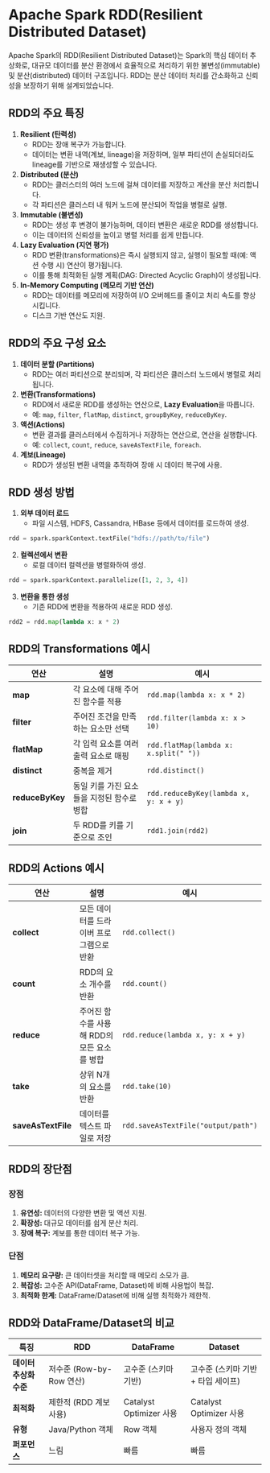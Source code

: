 # Apache Spark RDD(Resilient Distributed Dataset)
Apache Spark의 RDD(Resilient Distributed Dataset)는 Spark의 핵심 데이터 추상화로, 대규모 데이터를 분산 환경에서 효율적으로 처리하기 위한 불변성(immutable) 및 분산(distributed) 데이터 구조입니다. RDD는 분산 데이터 처리를 간소화하고 신뢰성을 보장하기 위해 설계되었습니다.

## **RDD의 주요 특징**

1. **Resilient (탄력성)**
    - RDD는 장애 복구가 가능합니다.
    - 데이터는 변환 내역(계보, lineage)을 저장하며, 일부 파티션이 손실되더라도 lineage를 기반으로 재생성할 수 있습니다.
2. **Distributed (분산)**
    - RDD는 클러스터의 여러 노드에 걸쳐 데이터를 저장하고 계산을 분산 처리합니다.
    - 각 파티션은 클러스터 내 워커 노드에 분산되어 작업을 병렬로 실행.
3. **Immutable (불변성)**
    - RDD는 생성 후 변경이 불가능하며, 데이터 변환은 새로운 RDD를 생성합니다.
    - 이는 데이터의 신뢰성을 높이고 병렬 처리를 쉽게 만듭니다.
4. **Lazy Evaluation (지연 평가)**
    - RDD 변환(transformations)은 즉시 실행되지 않고, 실행이 필요할 때(예: 액션 수행 시) 연산이 평가됩니다.
    - 이를 통해 최적화된 실행 계획(DAG: Directed Acyclic Graph)이 생성됩니다.
5. **In-Memory Computing (메모리 기반 연산)**
    - RDD는 데이터를 메모리에 저장하여 I/O 오버헤드를 줄이고 처리 속도를 향상시킵니다.
    - 디스크 기반 연산도 지원.

## **RDD의 주요 구성 요소**

1. **데이터 분할 (Partitions)**
    - RDD는 여러 파티션으로 분리되며, 각 파티션은 클러스터 노드에서 병렬로 처리됩니다.
2. **변환(Transformations)**
    - RDD에서 새로운 RDD를 생성하는 연산으로, **Lazy Evaluation**을 따릅니다.
    - 예: `map`, `filter`, `flatMap`, `distinct`, `groupByKey`, `reduceByKey`.
3. **액션(Actions)**
    - 변환 결과를 클러스터에서 수집하거나 저장하는 연산으로, 연산을 실행합니다.
    - 예: `collect`, `count`, `reduce`, `saveAsTextFile`, `foreach`.
4. **계보(Lineage)**
    - RDD가 생성된 변환 내역을 추적하여 장애 시 데이터 복구에 사용.

## **RDD 생성 방법**

1. **외부 데이터 로드**
    - 파일 시스템, HDFS, Cassandra, HBase 등에서 데이터를 로드하여 생성.
```python
rdd = spark.sparkContext.textFile("hdfs://path/to/file")
```
        
2. **컬렉션에서 변환**
    - 로컬 데이터 컬렉션을 병렬화하여 생성.
```python
rdd = spark.sparkContext.parallelize([1, 2, 3, 4])
```
        
3. **변환을 통한 생성**
    - 기존 RDD에 변환을 적용하여 새로운 RDD 생성.
```python
rdd2 = rdd.map(lambda x: x * 2)
```
        
## **RDD의 Transformations 예시**

| 연산              | 설명                       | 예시                                    |
| --------------- | ------------------------ | ------------------------------------- |
| **map**         | 각 요소에 대해 주어진 함수를 적용      | `rdd.map(lambda x: x * 2)`            |
| **filter**      | 주어진 조건을 만족하는 요소만 선택      | `rdd.filter(lambda x: x > 10)`        |
| **flatMap**     | 각 입력 요소를 여러 출력 요소로 매핑    | `rdd.flatMap(lambda x: x.split(" "))` |
| **distinct**    | 중복을 제거                   | `rdd.distinct()`                      |
| **reduceByKey** | 동일 키를 가진 요소들을 지정된 함수로 병합 | `rdd.reduceByKey(lambda x, y: x + y)` |
| **join**        | 두 RDD를 키를 기준으로 조인        | `rdd1.join(rdd2)`                     |

## **RDD의 Actions 예시**

|연산|설명|예시|
|---|---|---|
|**collect**|모든 데이터를 드라이버 프로그램으로 반환|`rdd.collect()`|
|**count**|RDD의 요소 개수를 반환|`rdd.count()`|
|**reduce**|주어진 함수를 사용해 RDD의 모든 요소를 병합|`rdd.reduce(lambda x, y: x + y)`|
|**take**|상위 N개의 요소를 반환|`rdd.take(10)`|
|**saveAsTextFile**|데이터를 텍스트 파일로 저장|`rdd.saveAsTextFile("output/path")`|

## **RDD의 장단점**

### 장점
1. **유연성:** 데이터의 다양한 변환 및 액션 지원.
2. **확장성:** 대규모 데이터를 쉽게 분산 처리.
3. **장애 복구:** 계보를 통한 데이터 복구 가능.

### 단점
1. **메모리 요구량:** 큰 데이터셋을 처리할 때 메모리 소모가 큼.
2. **복잡성:** 고수준 API(DataFrame, Dataset)에 비해 사용법이 복잡.
3. **최적화 한계:** DataFrame/Dataset에 비해 실행 최적화가 제한적.

## **RDD와 DataFrame/Dataset의 비교**

| 특징             | RDD                 | DataFrame             | Dataset               |
| -------------- | ------------------- | --------------------- | --------------------- |
| **데이터 추상화 수준** | 저수준 (Row-by-Row 연산) | 고수준 (스키마 기반)          | 고수준 (스키마 기반 + 타입 세이프) |
| **최적화**        | 제한적 (RDD 계보 사용)     | Catalyst Optimizer 사용 | Catalyst Optimizer 사용 |
| **유형**         | Java/Python 객체      | Row 객체                | 사용자 정의 객체             |
| **퍼포먼스**       | 느림                  | 빠름                    | 빠름                    |
